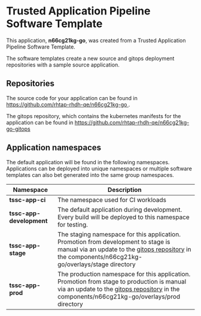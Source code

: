 # Trusted Application Pipeline Software Template

This application, **n66cg21kg-go**, was created from a Trusted Application Pipeline Software Template.

The software templates create a new source and gitops deployment repositories with a sample source application. 

## Repositories

The source code for your application can be found in [https://github.com/rhtap-rhdh-qe/n66cg21kg-go ](https://github.com/rhtap-rhdh-qe/n66cg21kg-go ).
 
The gitops repository, which contains the kubernetes manifests for the application can be found in 
[https://github.com/rhtap-rhdh-qe/n66cg21kg-go-gitops ](https://github.com/rhtap-rhdh-qe/n66cg21kg-go-gitops ) 

## Application namespaces 

The default application will be found in the following namespaces. Applications can be deployed into unique namespaces or multiple software templates can also bet generated into the same group namespaces.  

|  Namespace   |  Description   |  
| -------- | -------- |
| **tssc-app-ci** | The namespace used for CI workloads |
| **tssc-app-development** | The default application during development. Every build will be deployed to this namespace for testing. |
| **tssc-app-stage** | The staging namespace for this application. Promotion from development to stage is manual via an update to the [gitops repository](https://github.com/rhtap-rhdh-qe/n66cg21kg-go-gitops ) in the components/n66cg21kg-go/overlays/stage directory |
| **tssc-app-prod** | The production namespace for this application. Promotion from stage to production is manual via an update to the [gitops repository](https://github.com/rhtap-rhdh-qe/n66cg21kg-go-gitops ) in the components/n66cg21kg-go/overlays/prod directory |